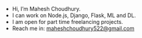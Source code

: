 - Hi, I’m Mahesh Choudhury.
- I can work on Node.js, Django, Flask, ML and DL.
- I am open for part time freelancing projects.
- Reach me in: maheshchoudhury522@gmail.com
